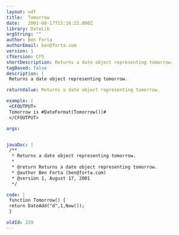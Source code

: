 ```yaml
---
layout: udf
title:  Tomorrow
date:   2001-08-17T13:16:22.000Z
library: DateLib
argString: ""
author: Ben Forta
authorEmail: ben@forta.com
version: 1
cfVersion: CF5
shortDescription: Returns a date object representing tomorrow.
tagBased: false
description: |
 Returns a date object representing tomorrow.

returnValue: Returns a date object representing tomorrow.

example: |
 <CFOUTPUT>
 Tomorrow is #DateFormat(Tomorrow())#
 </CFOUTPUT>

args:


javaDoc: |
 /**
  * Returns a date object representing tomorrow.
  * 
  * @return Returns a date object representing tomorrow. 
  * @author Ben Forta (ben@forta.com) 
  * @version 1, August 17, 2001 
  */

code: |
 function Tomorrow() {
 return DateAdd("d",1,Now());
 }

oldId: 159
---
```


